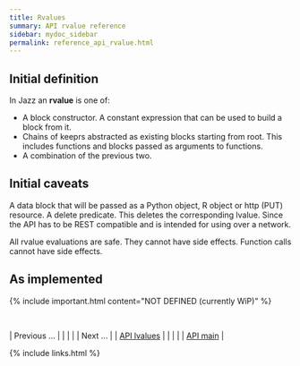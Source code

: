```yaml
---
title: Rvalues
summary: API rvalue reference
sidebar: mydoc_sidebar
permalink: reference_api_rvalue.html
---
```


## Initial definition

In Jazz an **rvalue** is one of:

  * A block constructor. A constant expression that can be used to build a block from it.
  * Chains of keeprs abstracted as existing blocks starting from root. This includes functions and blocks passed as arguments to functions.
  * A combination of the previous two.

## Initial caveats

A data block that will be passed as a Python object, R object or http (PUT) resource.
A delete predicate. This deletes the corresponding lvalue.
Since the API has to be REST compatible and is intended for using over a network.

All rvalue evaluations are safe. They cannot have side effects. Function calls cannot have side effects.

## As implemented

{% include important.html content="NOT DEFINED (currently WiP)" %}

<br/>

| <span class="label label-default">Previous ...</span> | | | | | <span class="label label-info">Next ...</span> |
| [API lvalues](reference_api_lvalue.html) | | | | | [API main](reference_api_top.html) |

{% include links.html %}
